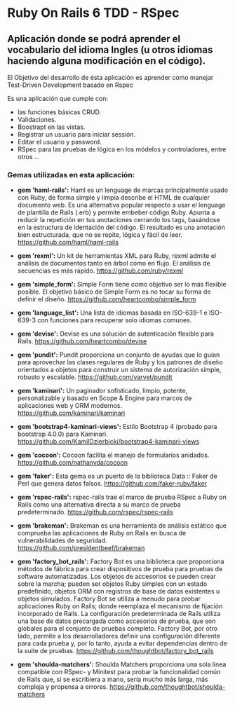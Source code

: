 # Ruby On Rails 6 TDD - RSpec
## Aplicación donde se podrá aprender el vocabulario del idioma Ingles (u otros idiomas haciendo alguna modificación en el código).
El Objetivo del desarrollo de ésta aplicación es aprender como manejar Test-Driven Development basado en Rspec

Es una aplicación que cumple con: 
- las funciones básicas CRUD. 
- Validaciones. 
- Boostrapt en las vistas.
- Registrar un usuario para iniciar sessión.
- Editar el usuario y password.
- RSpec para las pruebas de lógica en los módelos y controladores, entre otros ...

### Gemas utilizadas en esta aplicación:

- **gem 'haml-rails':** Haml es un lenguage de marcas principalmente usado con Ruby, de forma simple y limpia describe el HTML de cualquier documento web. Es una alternativa popular respecto a usar el lenguage de plantilla de Rails (.erb) y permite embeber código Ruby. Apunta a reducir la repetición en tus anotaciones cerrando los tags, basándose en la estructura de identación del código. El resultado es una anotación bien estructurada, que no se repite, lógica y fácil de leer. https://github.com/haml/haml-rails

- **gem 'rexml':** Un kit de herramientas XML para Ruby, rexml admite el análisis de documentos tanto en árbol como en flujo. El análisis de secuencias es más rápido. https://github.com/ruby/rexml

- **gem 'simple_form':** Simple Form tiene como objetivo ser lo más flexible posible. El objetivo básico de Simple Form es no tocar su forma de definir el diseño. https://github.com/heartcombo/simple_form

- **gem 'language_list':** Una lista de idiomas basada en ISO-639-1 e ISO-639-3 con funciones para recuperar solo idiomas comunes.

- **gem 'devise':** Devise es una solución de autenticación flexible para Rails. https://github.com/heartcombo/devise

- **gem 'pundit':** Pundit proporciona un conjunto de ayudas que lo guían para aprovechar las clases regulares de Ruby y los patrones de diseño orientados a objetos para construir un sistema de autorización simple, robusto y escalable. https://github.com/varvet/pundit

- **gem 'kaminari':** Un paginador sofisticado, limpio, potente, personalizable y basado en Scope & Engine para marcos de aplicaciones web y ORM modernos. https://github.com/kaminari/kaminari

- **gem 'bootstrap4-kaminari-views':** Estilo Bootstrap 4 (probado para bootstrap 4.0.0) para Kaminari. https://github.com/KamilDzierbicki/bootstrap4-kaminari-views

- **gem 'cocoon':** Cocoon facilita el manejo de formularios anidados. https://github.com/nathanvda/cocoon

- **gem 'faker':** Esta gema es un puerto de la biblioteca Data :: Faker de Perl que genera datos falsos. https://github.com/faker-ruby/faker

- **gem 'rspec-rails':** rspec-rails trae el marco de prueba RSpec a Ruby on Rails como una alternativa directa a su marco de prueba predeterminado. https://github.com/rspec/rspec-rails

- **gem 'brakeman':** Brakeman es una herramienta de análisis estático que comprueba las aplicaciones de Ruby on Rails en busca de vulnerabilidades de seguridad. https://github.com/presidentbeef/brakeman

- **gem 'factory_bot_rails':** Factory Bot es una biblioteca que proporciona métodos de fábrica para crear dispositivos de prueba para pruebas de software automatizadas. Los objetos de accesorios se pueden crear sobre la marcha; pueden ser objetos Ruby simples con un estado predefinido, objetos ORM con registros de base de datos existentes u objetos simulados. Factory Bot se utiliza a menudo para probar aplicaciones Ruby on Rails; donde reemplaza el mecanismo de fijación incorporado de Rails. La configuración predeterminada de Rails utiliza una base de datos precargada como accesorios de prueba, que son globales para el conjunto de pruebas completo. Factory Bot, por otro lado, permite a los desarrolladores definir una configuración diferente para cada prueba y, por lo tanto, ayuda a evitar dependencias dentro de la suite de pruebas. https://github.com/thoughtbot/factory_bot_rails

- **gem 'shoulda-matchers':** Shoulda Matchers proporciona una sola línea compatible con RSpec- y Minitest para probar la funcionalidad común de Rails que, si se escribiera a mano, sería mucho más larga, más compleja y propensa a errores. https://github.com/thoughtbot/shoulda-matchers

